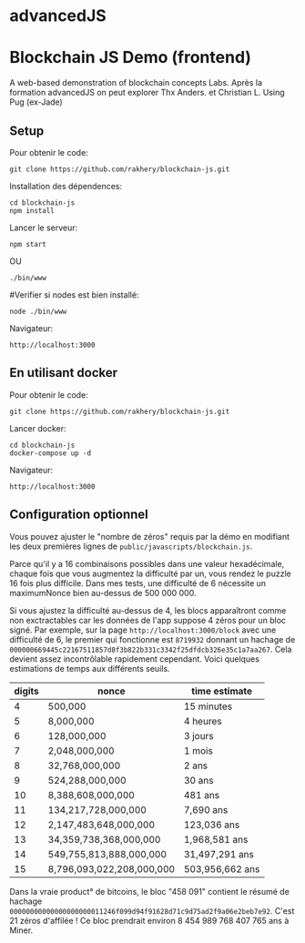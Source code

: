 # advancedJS
# Blockchain JS Demo (frontend)
A web-based demonstration of blockchain concepts Labs. Après la formation advancedJS
on peut explorer
Thx Anders. et Christian L.
Using Pug (ex-Jade)
## Setup
Pour obtenir le code:

```
git clone https://github.com/rakhery/blockchain-js.git
```

Installation des  dépendences:

```
cd blockchain-js
npm install
```
Lancer le serveur:

```
npm start
```

OU

```
./bin/www
```
#Verifier si nodes est bien installé:
```
node ./bin/www
```

Navigateur:

```
http://localhost:3000
```

## En utilisant docker

Pour obtenir le code:

```
git clone https://github.com/rakhery/blockchain-js.git
```

Lancer docker:

```
cd blockchain-js
docker-compose up -d
```

Navigateur:

```
http://localhost:3000
```

## Configuration optionnel
Vous pouvez ajuster le "nombre de zéros" requis par la démo en modifiant les deux premières lignes de
`public/javascripts/blockchain.js`.

Parce qu'il y a 16 combinaisons possibles dans une valeur hexadécimale, chaque fois que vous augmentez la difficulté
par un, vous rendez le puzzle 16 fois plus difficile. Dans mes tests, une difficulté de 6 nécessite un
maximumNonce bien au-dessus de 500 000 000.

Si vous ajustez la difficulté au-dessus de 4, les blocs apparaîtront comme non exctractables car les données de l'app
suppose 4 zéros pour un bloc signé. Par exemple, sur la page `http://localhost:3000/block`
avec une difficulté de 6, le premier  qui fonctionne est `8719932` donnant un hachage de
`000000669445c22167511857d8f3b822b331c3342f25dfdcb326e35c1a7aa267`. Cela devient assez incontrôlable
rapidement cependant. Voici quelques estimations de temps aux différents seuils.

|digits|nonce|time estimate|
|------|-------|-------------|
|4|500,000|15 minutes
|5|8,000,000|4 heures
|6|128,000,000|3 jours
|7|2,048,000,000|1 mois
|8|32,768,000,000|2 ans
|9|524,288,000,000|30 ans
|10|8,388,608,000,000|481 ans
|11|134,217,728,000,000|7,690 ans
|12|2,147,483,648,000,000|123,036 ans
|13|34,359,738,368,000,000|1,968,581 ans
|14|549,755,813,888,000,000|31,497,291 ans
|15|8,796,093,022,208,000,000|503,956,662 ans

Dans la vraie product°  de bitcoins, le bloc "458 091" contient le résumé de hachage
`00000000000000000000011246f099d94f91628d71c9d75ad2f9a06e2beb7e92`. C'est 21 zéros d'affilée !
Ce bloc prendrait environ 8 454 989 768 407 765 ans à Miner.
